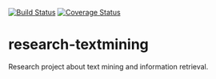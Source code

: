 [![Build Status](https://travis-ci.org/tbraun89/research-textmining.png?branch=master)](https://travis-ci.org/tbraun89/research-textmining) [![Coverage Status](https://coveralls.io/repos/tbraun89/research-textmining/badge.png)](https://coveralls.io/r/tbraun89/research-textmining)

research-textmining
===================

Research project about text mining and information retrieval.
